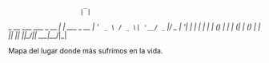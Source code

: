                          _            
                        | |           
 _ __ ___   ___  _ __ __| | ___  _ __ 
| '_ ` _ \ / _ \| '__/ _` |/ _ \| '__|
| | | | | | (_) | | | (_| | (_) | |   
|_| |_| |_|\___/|_|  \__,_|\___/|_|   
                                      
                                      
Mapa del lugar donde más sufrimos en la vida.
